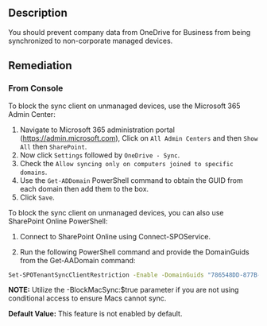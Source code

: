 ## Description

You should prevent company data from OneDrive for Business from being synchronized to non-corporate managed devices.

## Remediation

### From Console

To block the sync client on unmanaged devices, use the Microsoft 365 Admin Center:

1. Navigate to Microsoft 365 administration portal (https://admin.microsoft.com), Click on `All Admin Centers` and then `Show All` then `SharePoint`.
2. Now click `Settings` followed by `OneDrive - Sync`.
3. Check the `Allow syncing only on computers joined to specific domains`.
4. Use the `Get-ADDomain` PowerShell command to obtain the GUID from each domain then add them to the box.
5. Click `Save`.

To block the sync client on unmanaged devices, you can also use SharePoint Online PowerShell:

1. Connect to SharePoint Online using Connect-SPOService.

2. Run the following PowerShell command and provide the DomainGuids from the Get-AADomain command:

```bash
Set-SPOTenantSyncClientRestriction -Enable -DomainGuids "786548DD-877B-4760-A749-6B1EFBC1190A; 877564FF-877B-4760-A749-6B1EFBC1190A"
```

**NOTE:** Utilize the -BlockMacSync:$true parameter if you are not using conditional access to ensure Macs cannot sync.

**Default Value:** This feature is not enabled by default.